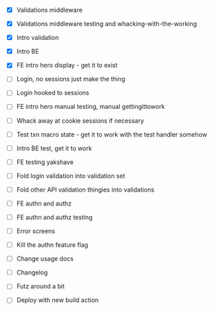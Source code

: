 - [x] Validations middleware

- [x] Validations middleware testing and whacking-with-the-working

- [x] Intro validation

- [x] Intro BE
- [x] FE intro hero display - get it to exist
- [ ] Login, no sessions just make the thing

- [ ] Login hooked to sessions
- [ ] FE intro hero manual testing, manual gettingittowork
- [ ] Whack away at cookie sessions if necessary
- [ ] Test txn macro state - get it to work with the test handler somehow
- [ ] Intro BE test, get it to work
- [ ] FE testing yakshave

- [ ] Fold login validation into validation set
- [ ] Fold other API validation thingies into validations
- [ ] FE authn and authz
- [ ] FE authn and authz testing
- [ ] Error screens
- [ ] Kill the authn feature flag
- [ ] Change usage docs
- [ ] Changelog
- [ ] Futz around a bit
- [ ] Deploy with new build action
